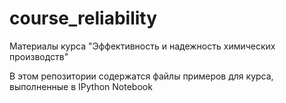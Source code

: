 course_reliability
==================

Материалы курса "Эффективность и надежность химических производств"

В этом репозитории содержатся файлы примеров для курса, выполненные в IPython Notebook

